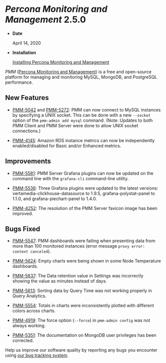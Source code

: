 # *Percona Monitoring and Management* 2.5.0


* **Date**

    April 14, 2020



* **Installation**

    [Installing Percona Monitoring and Management](https://www.percona.com/doc/percona-monitoring-and-management/2.x/install/index-server.html)


*PMM* ([Percona Monitoring and Management](https://www.percona.com/doc/percona-monitoring-and-management/index.html))
is a free and open-source platform for managing and monitoring MySQL, MongoDB, and PostgreSQL
performance.

## New Features


* [PMM-5042](https://jira.percona.com/browse/PMM-5042) and [PMM-5272](https://jira.percona.com/browse/PMM-5272): PMM can now connect to MySQL instances by specifying a UNIX socket. This can be done with a new `--socket` option of the `pmm-admin add mysql` command. (Note: Updates to both PMM Client and PMM Server were done to allow UNIX socket connections.)


* [PMM-4145](https://jira.percona.com/browse/PMM-4145): Amazon RDS instance metrics can now be independently enabled/disabled for Basic and/or Enhanced metrics.

## Improvements


* [PMM-5581](https://jira.percona.com/browse/PMM-5581): PMM Server Grafana plugins can now be updated on the command line with the `grafana-cli` command-line utility.


* [PMM-5536](https://jira.percona.com/browse/PMM-5536): Three Grafana plugins were updated to the latest versions: vertamedia-clickhouse-datasource to 1.9.5, grafana-polystat-panel to 1.1.0, and grafana-piechart-panel to 1.4.0.


* [PMM-4252](https://jira.percona.com/browse/PMM-4252): The resolution of the PMM Server favicon image has been improved.

## Bugs Fixed


* [PMM-5547](https://jira.percona.com/browse/PMM-5547): PMM dashboards were failing when presenting data from more than 100 monitored instances (error message `proxy error: context canceled`).


* [PMM-5624](https://jira.percona.com/browse/PMM-5624): Empty charts were being shown in some Node Temperature dashboards.


* [PMM-5637](https://jira.percona.com/browse/PMM-5637): The Data retention value in Settings was incorrectly showing the value as minutes instead of days.


* [PMM-5613](https://jira.percona.com/browse/PMM-5613): Sorting data by Query Time was not working properly in Query Analytics.


* [PMM-5554](https://jira.percona.com/browse/PMM-5554): Totals in charts were inconsistently plotted with different colors across charts.


* [PMM-4919](https://jira.percona.com/browse/PMM-4919): The force option (`--force`) in `pmm-admin config` was not always working.


* [PMM-5351](https://jira.percona.com/browse/PMM-5351): The documentation on MongoDB user privileges has been corrected.

Help us improve our software quality by reporting any bugs you encounter using [our bug tracking system](https://jira.percona.com/secure/Dashboard.jspa).
